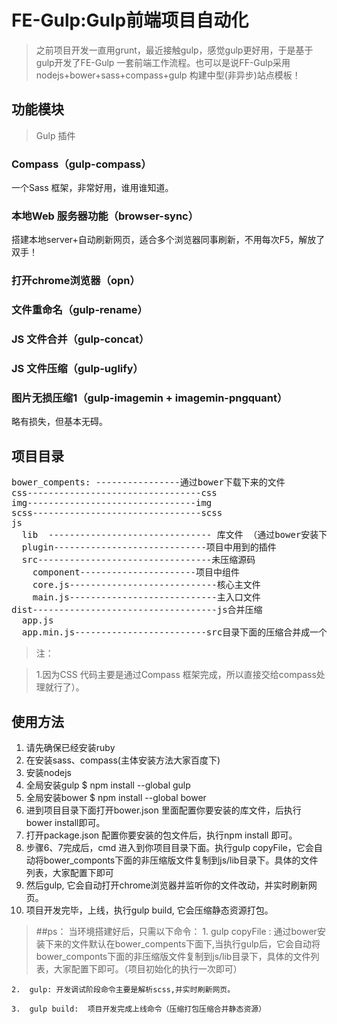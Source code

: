 # FE-Gulp:Gulp前端项目自动化

> 之前项目开发一直用grunt，最近接触gulp，感觉gulp更好用，于是基于gulp开发了FE-Gulp 一套前端工作流程。也可以是说FF-Gulp采用nodejs+bower+sass+compass+gulp 构建中型(非异步)站点模板！



## 功能模块

> Gulp 插件

### Compass（gulp-compass）
一个Sass 框架，非常好用，谁用谁知道。

### 本地Web 服务器功能（browser-sync）
搭建本地server+自动刷新网页，适合多个浏览器同事刷新，不用每次F5，解放了双手！

### 打开chrome浏览器（opn）

### 文件重命名（gulp-rename）

### JS 文件合并（gulp-concat）

### JS 文件压缩（gulp-uglify）

### 图片无损压缩1（gulp-imagemin + imagemin-pngquant）
略有损失，但基本无碍。


## 项目目录
<pre>
bower_compents: ----------------通过bower下载下来的文件
css---------------------------------css
img--------------------------------img
scss--------------------------------scss
js
  lib  ------------------------------- 库文件 （通过bower安装下来的文件默认在bower_compents下面下）    
  plugin-----------------------------项目中用到的插件
  src---------------------------------未压缩源码
    component----------------------项目中组件
    core.js----------------------------核心主文件
    main.js----------------------------主入口文件
dist-----------------------------------js合并压缩
  app.js
  app.min.js-------------------------src目录下面的压缩合并成一个文件
</pre>


> 注：

> 1.因为CSS 代码主要是通过Compass 框架完成，所以直接交给compass处理就行了）。



## 使用方法
1.  请先确保已经安装ruby 
2.   在安装sass、compass(主体安装方法大家百度下)
3.   安装nodejs
4.  全局安装gulp
    $ npm install --global gulp 
5.  全局安装bower
    $ npm install --global bower 
6.  进到项目目录下面打开bower.json 里面配置你要安装的库文件，后执行bower install即可。
7.  打开package.json 配置你要安装的包文件后，执行npm install 即可。
8.  步骤6、7完成后，cmd 进入到你项目目录下面。执行gulp copyFile，它会自动将bower_componts下面的非压缩版文件复制到js/lib目录下。具体的文件列表，大家配置下即可
9. 然后gulp, 它会自动打开chrome浏览器并监听你的文件改动，并实时刷新网页。
10. 项目开发完毕，上线，执行gulp build, 它会压缩静态资源打包。

>##ps：
    当环境搭建好后，只需以下命令：
    1.  gulp copyFile : 通过bower安装下来的文件默认在bower_compents下面下,当执行gulp后，它会自动将bower_componts下面的非压缩版文件复制到js/lib目录下，具体的文件列表，大家配置下即可。（项目初始化的执行一次即可）
    
    2.  gulp: 开发调试阶段命令主要是解析scss,并实时刷新网页。
    
    3.  gulp build:  项目开发完成上线命令（压缩打包压缩合并静态资源） 
 






